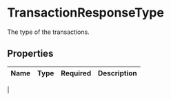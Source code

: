 # TransactionResponseType

The type of the transactions.

## Properties

| Name | Type | Required | Description |
| ------------ | ------------- | ------------- | ------------- |
| 

